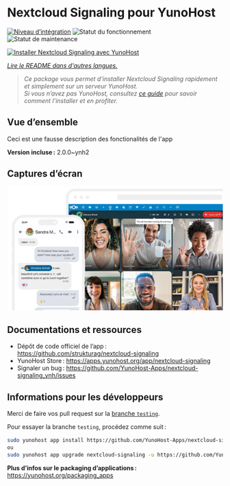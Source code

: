 <!--
Nota bene : ce README est automatiquement généré par <https://github.com/YunoHost/apps/tree/master/tools/readme_generator>
Il NE doit PAS être modifié à la main.
-->

# Nextcloud Signaling pour YunoHost

[![Niveau d’intégration](https://dash.yunohost.org/integration/nextcloud-signaling.svg)](https://ci-apps.yunohost.org/ci/apps/nextcloud-signaling/) ![Statut du fonctionnement](https://ci-apps.yunohost.org/ci/badges/nextcloud-signaling.status.svg) ![Statut de maintenance](https://ci-apps.yunohost.org/ci/badges/nextcloud-signaling.maintain.svg)

[![Installer Nextcloud Signaling avec YunoHost](https://install-app.yunohost.org/install-with-yunohost.svg)](https://install-app.yunohost.org/?app=nextcloud-signaling)

*[Lire le README dans d'autres langues.](./ALL_README.md)*

> *Ce package vous permet d’installer Nextcloud Signaling rapidement et simplement sur un serveur YunoHost.*  
> *Si vous n’avez pas YunoHost, consultez [ce guide](https://yunohost.org/install) pour savoir comment l’installer et en profiter.*

## Vue d’ensemble

Ceci est une fausse description des fonctionalités de l'app


**Version incluse :** 2.0.0~ynh2

## Captures d’écran

![Capture d’écran de Nextcloud Signaling](./doc/screenshots/nextcloud-hub7-talk-preview.webp)

## Documentations et ressources

- Dépôt de code officiel de l’app : <https://github.com/strukturag/nextcloud-signaling>
- YunoHost Store : <https://apps.yunohost.org/app/nextcloud-signaling>
- Signaler un bug : <https://github.com/YunoHost-Apps/nextcloud-signaling_ynh/issues>

## Informations pour les développeurs

Merci de faire vos pull request sur la [branche `testing`](https://github.com/YunoHost-Apps/nextcloud-signaling_ynh/tree/testing).

Pour essayer la branche `testing`, procédez comme suit :

```bash
sudo yunohost app install https://github.com/YunoHost-Apps/nextcloud-signaling_ynh/tree/testing --debug
ou
sudo yunohost app upgrade nextcloud-signaling -u https://github.com/YunoHost-Apps/nextcloud-signaling_ynh/tree/testing --debug
```

**Plus d’infos sur le packaging d’applications :** <https://yunohost.org/packaging_apps>

